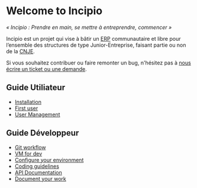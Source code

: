 # Welcome to Incipio

*« Incipio : Prendre en main, se mettre à entreprendre, commencer »*

Incipio est un projet qui vise à bâtir un [ERP](http://fr.wikipedia.org/wiki/Progiciel_de_gestion_int%C3%A9gr%C3%A9) communautaire et libre pour l’ensemble des structures de type Junior-Entreprise, faisant partie ou non de la [CNJE](http://www.junior-entreprises.com/).

Si vous souhaitez contribuer ou faire remonter un bug, n'hésitez pas à [nous écrire un ticket ou une demande](https://github.com/in6pio/Incipio/issues).


## Guide Utiliateur
* [Installation](user-guide/install.md)
* [First user](user-guide/first-use.md)
* [User Management](user-guide/user-management.md)


## Guide Développeur

* [Git workflow](dev-guide/git-workflow.md)
* [VM for dev](dev-guide/dev-environment.md)
* [Configure your environment](dev-guide/dev-tools.md)
* [Coding guidelines](dev-guide/coding-guidelines.md)
* [API Documentation](dev-guide/api.md)
* [Document your work](dev-guide/documentation.md)
